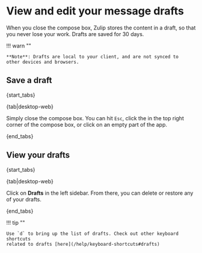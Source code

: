 # View and edit your message drafts

When you close the compose box, Zulip stores the content in a draft,
so that you never lose your work. Drafts are saved for 30 days.

!!! warn ""

    **Note**: Drafts are local to your client, and are not synced to
    other devices and browsers.

## Save a draft

{start_tabs}

{tab|desktop-web}

Simply close the compose box. You can hit `Esc`, click
the <i class="fa fa-remove"></i> in the top right corner of the
compose box, or click on an empty part of the app.

{end_tabs}

## View your drafts

{start_tabs}

{tab|desktop-web}

Click on <i class="fa fa-pencil"></i> **Drafts** in the left sidebar.
From there, you can delete or restore any of your drafts.

{end_tabs}

!!! tip ""

    Use `d` to bring up the list of drafts. Check out other keyboard shortcuts
    related to drafts [here](/help/keyboard-shortcuts#drafts)
